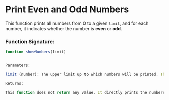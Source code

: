 # Print Even and Odd Numbers

This function prints all numbers from 0 to a given `limit`, and for each number, it indicates whether the number is **even** or **odd**.

### Function Signature:
```javascript
function showNumbers(limit)


Parameters:

limit (number): The upper limit up to which numbers will be printed. The function will print all numbers starting from 0 and up to limit.

Returns:

This function does not return any value. It directly prints the numbers along with their even/odd status to the console.